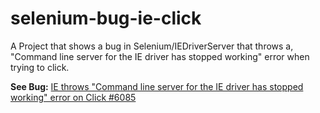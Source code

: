 # selenium-bug-ie-click
A Project that shows a bug in Selenium/IEDriverServer that throws a,
"Command line server for the IE driver has stopped working"
error when trying to click.

**See Bug:** [IE throws "Command line server for the IE driver has stopped working" error on Click #6085](https://github.com/SeleniumHQ/selenium/issues/6085)
